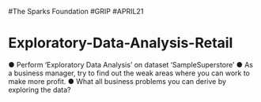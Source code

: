 #The Sparks Foundation #GRIP #APRIL21
# Exploratory-Data-Analysis-Retail
 ● Perform ‘Exploratory Data Analysis’ on dataset ‘SampleSuperstore’  ● As a business manager, try to find out the weak areas where you can  work to make more profit.  ● What all business problems you can derive by exploring the data?
